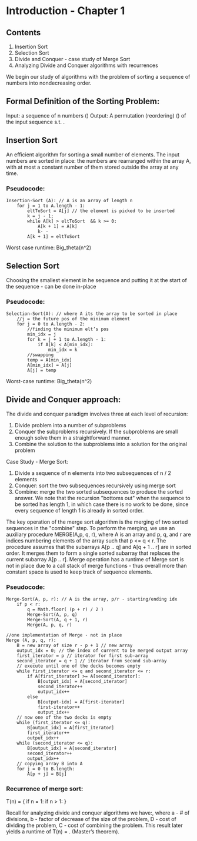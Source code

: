 # Introduction - Chapter 1
## Contents
1. Insertion Sort
2. Selection Sort
3. Divide and Conquer - case study of Merge Sort
4. Analyzing Divide and Conquer algorithms with recurrences

We begin our study of algorithms with the problem of sorting a sequence of numbers into nondecreasing order. 
## Formal Definition of the Sorting Problem:
Input: a sequence of n numbers ()
Output: A permutation (reordering) () of the input sequence s.t. .
## Insertion Sort
An efficient algorithm for sorting a small number of elements. 
The input numbers are sorted in place: the numbers are rearranged within the array A, with at most a constant number of them stored outside the array at any time. 
### Pseudocode:
```
Insertion-Sort (A): // A is an array of length n
	for j = 1 to A.length - 1:
		eltToSort = A[j] // the element is picked to be inserted
		k = j - 1;
		while A[k] > eltToSort  && k >= 0:
			A[k + 1] = A[k]
			k- -
		A[k + 1] = eltToSort
```
Worst case runtime: Big_theta(n^2)

## Selection Sort
Choosing the smallest element in he sequence and putting it at the start of the sequence - can be done in-place
### Pseudocode:
```
Selection-Sort(A): // where A its the array to be sorted in place
	//j = the future pos of the minimum element
	for j = 0 to A.length - 2:
		//finding the minimum elt’s pos 
		min_idx = j
		for k = j + 1 to A.length - 1:
			if A[k] < A[min_idx]:
				min_idx = k
		//swapping
		temp = A[min_idx]
		A[min_idx] = A[j]
		A[j] = temp
```
Worst-case runtime: Big_theta(n^2)

## Divide and Conquer approach:
The divide and conquer paradigm involves three at each level of recursion:

1. Divide problem into a number of subproblems
2. Conquer the subproblems recursively. If the subproblems are small enough solve them in a straightforward manner.
3. Combine the solution to the subproblems into a solution for the original problem


Case Study - Merge Sort:
1. Divide a sequence of n elements into two subsequences of n / 2 elements
2. Conquer: sort the two subsequences recursively using merge sort 
3. Combine: merge the two sorted subsequences to produce the sorted answer.
We note that the recursion "bottoms out" when the sequence to be sorted has length 1, in which case there is no work to be done, since every sequence of length 1 is already in sorted order. 

The key operation of the merge sort algorithm is the merging of two sorted sequences in the "combine" step. To perform the merging, we use an auxiliary procedure MERGE(A,p, q, r), where A is an array and p, q, and r are indices numbering elements of the array such that p <= q < r. The procedure assumes that the subarrays A[p .. q] and A[q + 1 .. r] are in sorted order. It merges them to form a single sorted subarray that replaces the current subarray A[p .. r]. Merge operation has a runtime of 
Merge sort is not in place due to a call stack of merge functions - thus overall more than constant space is used to keep track of sequence elements.
### Pseudocode:
```
Merge-Sort(A, p, r): // A is the array, p/r - starting/ending idx
	if p < r:
		q = Math.floor( (p + r) / 2 )
		Merge-Sort(A, p, q)
		Merge-Sort(A, q + 1, r)
		Merge(A, p, q, r)
```


```
//one implementation of Merge - not in place
Merge (A, p, q, r):
	B = new array of size r - p + 1 // new array
	output_idx = 0; // the index of current to be merged output array
	first_iterator = p // iterator for first sub-array
	second_iterator = q + 1 // iterator from second sub-array
	// execute until one of the decks becomes empty
	while first_iterator <= q and second_iterator <= r:
		if A[first_iterator] >= A[second_iterator]:
			B[output_idx] = A[second_iterator]
			second_iterator++
			output_idx++
		else 
			B[output-idx] = A[first-iterator]
			first-iterator++
			output_idx++
	// now one of the two decks is empty
	while (first_iterator <= q):
		B[output_idx] = A[first_iterator]
		first_iterator++	
		output_idx++
	while (second_iterator <= q):
		B[output_idx] = A[second_iterator]
		second_iterator++	
		output_idx++
	// copying array B into A
	for j = 0 to B.length:
		A[p + j] = B[j]
```

### Recurrence of merge sort:
T(n) = {
	if n = 1: 
	if n > 1: 
}

Recall for analyzing divide and conquer algorithms we have:, 
where a - # of divisions, b - factor of decrease of the size of the problem,
D - cost of  dividing the problem, C - cost of combining the problem.
This result later yields a runtime of T(n) = . (Master’s theorem).
